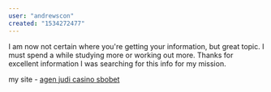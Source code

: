 ```yaml
---
user: "andrewscon"
created: "1534272477"
---
```


I am now not certain where you're getting your information, but 
great topic. I must spend a while studying more or working out more.
Thanks for excellent information I was searching for this info for my mission.

my site - <a href="http://images.google.com.tw/url?q=https://www.musee-orsay.fr%2Ffr%2Finfo%2Fgdzoom.html%3Ftx_damzoom_pi1%5BshowUid%5D%3D4038%26tx_damzoom_pi1%5Bzoom%5D%3D1%26tx_damzoom_pi1%5Bback%5D%3Dhttp%3A%2F%2Fdaftarpoker10rb.com%26cHash%3D3f6a73f468">agen judi casino sbobet</a>
